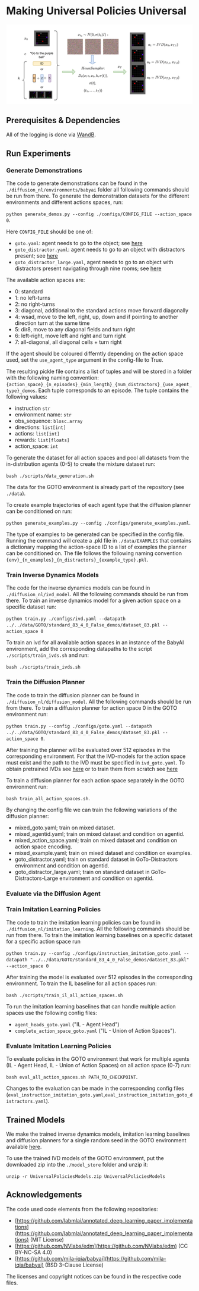 # Making Universal Policies Universal

![method overview](./assets/overview_method.png)

## Prerequisites & Dependencies


All of the logging is done via [WandB](https://wandb.ai/site/).

## Run Experiments 

### Generate Demonstrations 

The code to generate demonstrations can be found in the `./diffusion_nl/environments/babyai` folder all following commands should be run from there. To generate the demonstration datasets for the different environments and different actions spaces, run:

`python generate_demos.py --config ./configs/CONFIG_FILE --action_space 0`.

Here `CONFIG_FILE` should be one of:
- `goto.yaml`: agent needs to go to the object; see [here](https://minigrid.farama.org/environments/babyai/GoToObj/)
- `goto_distractor.yaml`: agent needs to go to an object with distractors present; see [here](https://minigrid.farama.org/environments/babyai/GoToLocal/)
- `goto_distractor_large.yaml`, agent needs to go to an object with distractors present navigating through nine rooms; see [here](https://minigrid.farama.org/environments/babyai/GoTo/)

The available action spaces are:

- 0: standard 
- 1: no left-turns
- 2: no right-turns
- 3: diagonal, additional to the standard actions move forward diagonally
- 4: wsad, move to the left, right, up, down and if pointing to another direction turn at the same time
- 5: dir8, move to any diagonal fields and turn right
- 6: left-right, move left and right and turn right
- 7: all-diagonal, all diagonal cells + turn right

If the agent should be coloured differntly depending on the action space used, set the `use_agent_type` argument in the config-file to True. 

The resulting pickle file contains a list of tuples and will be stored in a folder with the following naming convention: `{action_space}_{n_episodes}_{min_length}_{num_distractors}_{use_agent_type}_demos`. Each tuple corresponds to an episode. The tuple contains the following values:

- instruction `str`
- environment name: `str`
- obs_sequence: `blosc.array`
- directions: `list[int]`
- actions: `list[int]`
- rewards: `list[floats]`
- action_space: `int`

To generate the dataset for all action spaces and pool all datasets from the in-distribution agents (0-5) to create the mixture dataset run:

`bash ./scripts/data_generation.sh`

The data for the GOTO environment is already part of the repository (see `./data`).

To create example trajectories of each agent type that the diffusion planner can be conditioned on run: 

`python generate_examples.py --config ./configs/generate_examples.yaml`.

The type of examples to be generated can be specified in the config file. Running the command will create a .pkl file in `./data/EXAMPLES` that contains a dictionary mapping the action-space ID to a list of examples the planner can be conditioned on. 
The file follows the following naming convention `{env}_{n_examples}_{n_distractors}_{example_type}.pkl`.

### Train Inverse Dynamics Models 

The code for the inverse dynamics models can be found in `./diffusion_nl/ivd_model`. All the following commands should be run from there. To train an inverse dynamics model for a given action space on a specific dataset run:

`python train.py ./configs/ivd.yaml --datapath ../../data/GOTO/standard_83_4_0_False_demos/dataset_83.pkl --action_space 0`

To train an ivd for all available action spaces in an instance of the BabyAI environment, add the corresponding datapaths to the script `./scripts/train_ivds.sh` and run:

`bash ./scripts/train_ivds.sh`


### Train the Diffusion Planner 

The code to train the diffusion planner can be found in `./diffusion_nl/diffusion_model`. All the following commands should be run from there. To train a diffusion planner for action space 0 in the GOTO environment run: 

`python train.py --config ./configs/goto.yaml --datapath ../../data/GOTO/standard_83_4_0_False_demos/dataset_83.pkl --action_space 0`.

After training the planner will be evaluated over 512 episodes in the corresponding environment. For that the IVD-models for the action space must exist and the path to the IVD must be specified in `ivd_goto.yaml`. To obtain pretrained IVDs see [here](#trained-models) or to train them from scratch see [here](#train-inverse-dynamics-models)

To train a diffusion planner for each action space separately in the GOTO environment run:

`bash train_all_action_spaces.sh`.

By changing the config file we can train the following variations of the diffusion planner:

- mixed_goto.yaml; train on mixed dataset.
- mixed_agentid.yaml; train on mixed dataset and condition on agentid.
- mixed_action_space.yaml; train on mixed dataset and condition on action space encoding.
- mixed_example.yaml; train on mixed dataset and condition on examples.
- goto_distractor.yaml; train on standard dataset in GoTo-Distractors environment and condition on agentid.
- goto_distractor_large.yaml; train on standard dataset in GoTo-Distractors-Large environment and condition on agentid.

### Evaluate via the Diffusion Agent

### Train Imitation Learning Policies

The code to train the imitation learning policies can be found in `./diffusion_nl/imitation_learning`. All the following commands should be run from there. To train the imitation learning baselines on a specific dataset for a specific action space run 

`python train.py --config ./configs/instruction_imitation_goto.yaml --datapath "../../data/GOTO/standard_83_4_0_False_demos/dataset_83.pkl" --action_space 0`

After training the model is evaluated over 512 episodes in the corresponding environment. To train the IL baseline for all action spaces run:

`bash ./scripts/train_il_all_action_spaces.sh`

To run the imitation learning baselines that can handle multiple action spaces use the following config files:
- `agent_heads_goto.yaml` ("IL - Agent Head")
- `complete_action_space_goto.yaml` ("IL - Union of Action Spaces").


### Evaluate Imitation Learning Policies

To evaluate policies in the GOTO environment that work for multiple agents (IL - Agent Head, IL - Union of Action Spaces) on all action space (0-7) run:

`bash eval_all_action_spaces.sh PATH_TO_CHECKPOINT`.

Changes to the evaluation can be made in the corresponding config files (`eval_instruction_imitation_goto.yaml`,`eval_instruction_imitation_goto_distractors.yaml`).

## Trained Models 

We make the trained inverse dynamics models, imitation learning baselines and diffusion planners for a single random seed in the GOTO environment available [here](https://drive.google.com/file/d/1aX9sYjRN3iFYyGr9mHpo41plymyy1qnt/view?usp=drive_link).

To use the trained IVD models of the GOTO environment, put the downloaded zip into the `./model_store` folder and unzip it:

`unzip -r UniversalPoliciesModels.zip UniversalPoliciesModels`

## Acknowledgements 

The code used code elements from the following repositories:

- [https://github.com/labmlai/annotated_deep_learning_paper_implementations](https://github.com/labmlai/annotated_deep_learning_paper_implementations) (MIT License)
- [https://github.com/NVlabs/edm](https://github.com/NVlabs/edm) (CC BY-NC-SA 4.0)
- [https://github.com/mila-iqia/babyai](https://github.com/mila-iqia/babyai) (BSD 3-Clause License)


The licenses and copyright notices can be found in the respective code files.